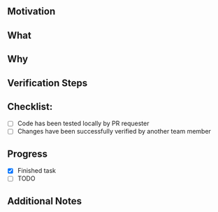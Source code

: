 ## Motivation
<!--- Add references to relevant issue tickets or a short description about what motivated you do it. ( E.g. ISSUE: https://github.com/dev4devs-com/postgresql-operator/issues/{}) -->

## What
<!--- Add an short answer for: What was done in this PR? (E.g Don't allow users has access to the feature X.) -->

## Why
<!--- Add an short answer for: Why it was done? (E.g The feature X was deprecated.) -->

## Verification Steps

<!--- 

Add the steps required to check this change. Following an example.
 
1. Go to `XX >> YY >> SS`
2. Create a new item `N` with the info `X`
3. Try to edit this item 
4. Check if in the left menu the feature X is not so long present. 

-->

## Checklist:

- [ ] Code has been tested locally by PR requester
- [ ] Changes have been successfully verified by another team member 

## Progress

- [x] Finished task
- [ ] TODO

## Additional Notes

<!---  PS.: Add images and/or .gifs to illustrate what was changed if this pull request modifies the appearance/output of something presented to the users. -->
 
